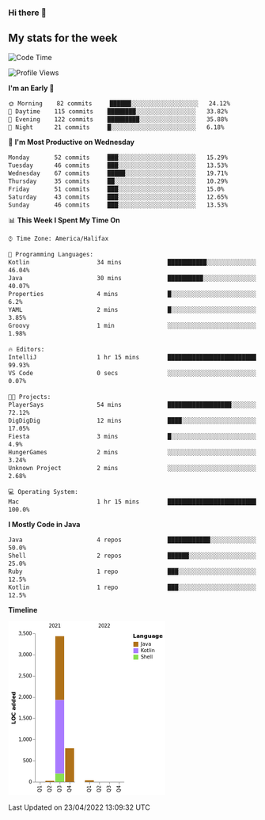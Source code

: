 ### Hi there 👋

## My stats for the week
<!--START_SECTION:waka-->
![Code Time](http://img.shields.io/badge/Code%20Time-183%20hrs%206%20mins-blue)

![Profile Views](http://img.shields.io/badge/Profile%20Views-7-blue)

**I'm an Early 🐤** 

```text
🌞 Morning    82 commits     ██████░░░░░░░░░░░░░░░░░░░   24.12% 
🌆 Daytime    115 commits    ████████░░░░░░░░░░░░░░░░░   33.82% 
🌃 Evening    122 commits    █████████░░░░░░░░░░░░░░░░   35.88% 
🌙 Night      21 commits     █░░░░░░░░░░░░░░░░░░░░░░░░   6.18%

```
📅 **I'm Most Productive on Wednesday** 

```text
Monday       52 commits     ███░░░░░░░░░░░░░░░░░░░░░░   15.29% 
Tuesday      46 commits     ███░░░░░░░░░░░░░░░░░░░░░░   13.53% 
Wednesday    67 commits     █████░░░░░░░░░░░░░░░░░░░░   19.71% 
Thursday     35 commits     ██░░░░░░░░░░░░░░░░░░░░░░░   10.29% 
Friday       51 commits     ███░░░░░░░░░░░░░░░░░░░░░░   15.0% 
Saturday     43 commits     ███░░░░░░░░░░░░░░░░░░░░░░   12.65% 
Sunday       46 commits     ███░░░░░░░░░░░░░░░░░░░░░░   13.53%

```


📊 **This Week I Spent My Time On** 

```text
⌚︎ Time Zone: America/Halifax

💬 Programming Languages: 
Kotlin                   34 mins             ███████████░░░░░░░░░░░░░░   46.04% 
Java                     30 mins             ██████████░░░░░░░░░░░░░░░   40.07% 
Properties               4 mins              █░░░░░░░░░░░░░░░░░░░░░░░░   6.2% 
YAML                     2 mins              █░░░░░░░░░░░░░░░░░░░░░░░░   3.85% 
Groovy                   1 min               ░░░░░░░░░░░░░░░░░░░░░░░░░   1.98%

🔥 Editors: 
IntelliJ                 1 hr 15 mins        █████████████████████████   99.93% 
VS Code                  0 secs              ░░░░░░░░░░░░░░░░░░░░░░░░░   0.07%

🐱‍💻 Projects: 
PlayerSays               54 mins             ██████████████████░░░░░░░   72.12% 
DigDigDig                12 mins             ████░░░░░░░░░░░░░░░░░░░░░   17.05% 
Fiesta                   3 mins              █░░░░░░░░░░░░░░░░░░░░░░░░   4.9% 
HungerGames              2 mins              ░░░░░░░░░░░░░░░░░░░░░░░░░   3.24% 
Unknown Project          2 mins              ░░░░░░░░░░░░░░░░░░░░░░░░░   2.68%

💻 Operating System: 
Mac                      1 hr 15 mins        █████████████████████████   100.0%

```

**I Mostly Code in Java** 

```text
Java                     4 repos             ████████████░░░░░░░░░░░░░   50.0% 
Shell                    2 repos             ██████░░░░░░░░░░░░░░░░░░░   25.0% 
Ruby                     1 repo              ███░░░░░░░░░░░░░░░░░░░░░░   12.5% 
Kotlin                   1 repo              ███░░░░░░░░░░░░░░░░░░░░░░   12.5%

```


**Timeline**

![Chart not found](https://raw.githubusercontent.com/lyndseyy/lyndseyy/main/charts/bar_graph.png) 


 Last Updated on 23/04/2022 13:09:32 UTC
<!--END_SECTION:waka-->